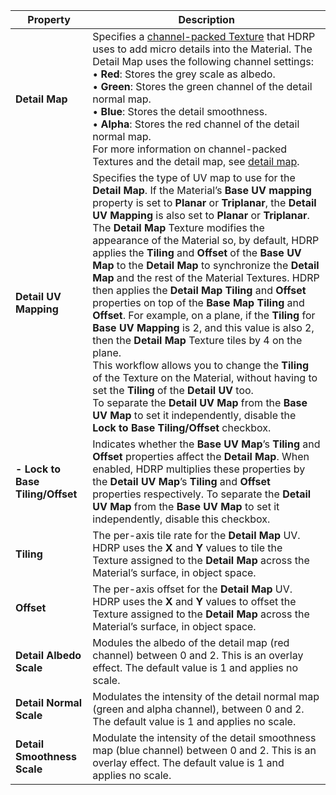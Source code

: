 | <strong>Property</strong>                     | <strong>Description</strong>                                              |
| -------------------------------- | ------------------------------------------------------------ |
| <strong>Detail Map</strong>                   | Specifies a <a href="Glossary.md#channel-packing">channel-packed Texture</a> that HDRP uses to add micro details into the Material. The Detail Map uses the following channel settings:<br />&#8226; <strong>Red</strong>: Stores the grey scale as albedo.<br />&#8226; <strong>Green</strong>: Stores the green channel of the detail normal map.<br />&#8226; <strong>Blue</strong>: Stores the detail smoothness.<br />&#8226; <strong>Alpha</strong>: Stores the red channel of the detail normal map.<br />For more information on channel-packed Textures and the detail map, see <a href="Mask-Map-and-Detail-Map.md#detail-map">detail map</a>. |
| <strong>Detail UV Mapping</strong>            | Specifies the type of UV map to use for the <strong>Detail Map</strong>. If the Material’s <strong>Base UV mapping</strong> property is set to <strong>Planar</strong> or <strong>Triplanar</strong>, the <strong>Detail UV Mapping</strong> is also set to <strong>Planar</strong> or <strong>Triplanar</strong>.<br />The <strong>Detail Map</strong> Texture modifies the appearance of the Material so, by default, HDRP applies the <strong>Tiling</strong> and <strong>Offset</strong> of the <strong>Base UV Map</strong> to the <strong>Detail Map</strong> to synchronize the <strong>Detail Map</strong> and the rest of the Material Textures. HDRP then applies the <strong>Detail Map</strong> <strong>Tiling</strong> and <strong>Offset</strong> properties on top of the <strong>Base Map Tiling</strong> and <strong>Offset</strong>. For example, on a plane, if the <strong>Tiling</strong> for <strong>Base UV Mapping</strong> is 2, and this value is also 2, then the <strong>Detail Map</strong> Texture tiles by 4 on the plane.<br />This workflow allows you to change the <strong>Tiling</strong> of the Texture on the Material, without having to set the <strong>Tiling</strong> of the <strong>Detail UV</strong> too.<br />To separate the <strong>Detail UV Map</strong> from the <strong>Base UV Map</strong> to set it independently, disable the <strong>Lock to Base Tiling/Offset</strong> checkbox. |
| <strong>- Lock to Base Tiling/Offset</strong> | Indicates whether the <strong>Base UV Map</strong>’s <strong>Tiling</strong> and <strong>Offset</strong> properties affect the <strong>Detail Map</strong>. When enabled, HDRP multiplies these properties by the <strong>Detail UV Map</strong>’s <strong>Tiling</strong> and <strong>Offset</strong> properties respectively. To separate the <strong>Detail UV Map</strong> from the <strong>Base UV Map</strong> to set it independently, disable this checkbox. |
| <strong>Tiling</strong>                       | The per-axis tile rate for the <strong>Detail Map</strong> UV. HDRP uses the <strong>X</strong> and <strong>Y</strong> values to tile the Texture assigned to the <strong>Detail Map</strong> across the Material’s surface, in object space. |
| <strong>Offset</strong>                       | The per-axis offset for the <strong>Detail Map</strong> UV. HDRP uses the <strong>X</strong> and <strong>Y</strong> values to offset the Texture assigned to the <strong>Detail Map</strong> across the Material’s surface, in object space. |
| <strong>Detail Albedo Scale</strong>          | Modules the albedo of the detail map (red channel) between 0 and 2. This is an overlay effect. The default value is 1 and applies no scale. |
| <strong>Detail Normal Scale</strong>          | Modulates the intensity of the detail normal map (green and alpha channel), between 0 and 2. The default value is 1 and applies no scale. |
| <strong>Detail Smoothness Scale</strong>      | Modulate the intensity of the detail smoothness map (blue channel) between 0 and 2. This is an overlay effect. The default value is 1 and applies no scale. |
